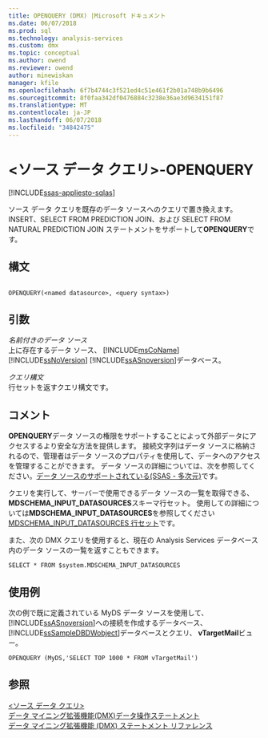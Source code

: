 ```yaml
---
title: OPENQUERY (DMX) |Microsoft ドキュメント
ms.date: 06/07/2018
ms.prod: sql
ms.technology: analysis-services
ms.custom: dmx
ms.topic: conceptual
ms.author: owend
ms.reviewer: owend
author: minewiskan
manager: kfile
ms.openlocfilehash: 6f7b4744c3f521ed4c51e461f2b01a748b9b6496
ms.sourcegitcommit: 8f0faa342df0476884c3238e36ae3d9634151f87
ms.translationtype: MT
ms.contentlocale: ja-JP
ms.lasthandoff: 06/07/2018
ms.locfileid: "34842475"
---
```

# <a name="ltsource-data-querygt---openquery"></a>&lt;ソース データ クエリ&gt;-OPENQUERY
[!INCLUDE[ssas-appliesto-sqlas](../includes/ssas-appliesto-sqlas.md)]

  ソース データ クエリを既存のデータ ソースへのクエリで置き換えます。 INSERT、SELECT FROM PREDICTION JOIN、および SELECT FROM NATURAL PREDICTION JOIN ステートメントをサポートして**OPENQUERY**です。  
  
## <a name="syntax"></a>構文  
  
```  
  
OPENQUERY(<named datasource>, <query syntax>)  
```  
  
## <a name="arguments"></a>引数  
 *名前付きのデータ ソース*  
 上に存在するデータ ソース、 [!INCLUDE[msCoName](../includes/msconame-md.md)] [!INCLUDE[ssNoVersion](../includes/ssnoversion-md.md)] [!INCLUDE[ssASnoversion](../includes/ssasnoversion-md.md)]データベース。  
  
 *クエリ構文*  
 行セットを返すクエリ構文です。  
  
## <a name="remarks"></a>コメント  
 **OPENQUERY**データ ソースの権限をサポートすることによって外部データにアクセスするより安全な方法を提供します。 接続文字列はデータ ソースに格納されるので、管理者はデータ ソースのプロパティを使用して、データへのアクセスを管理することができます。 データ ソースの詳細については、次を参照してください。[データ ソースのサポートされている&#40;SSAS - 多次元&#41;](../analysis-services/multidimensional-models/supported-data-sources-ssas-multidimensional.md)です。  
  
 クエリを実行して、サーバーで使用できるデータ ソースの一覧を取得できる、 **MDSCHEMA_INPUT_DATASOURCES**スキーマ行セット。 使用しての詳細については**MDSCHEMA_INPUT_DATASOURCES**を参照してください[MDSCHEMA_INPUT_DATASOURCES 行セット](../analysis-services/schema-rowsets/ole-db-olap/mdschema-input-datasources-rowset.md)です。  
  
 また、次の DMX クエリを使用すると、現在の Analysis Services データベース内のデータ ソースの一覧を返すこともできます。  
  
 `SELECT * FROM $system.MDSCHEMA_INPUT_DATASOURCES`  
  
## <a name="examples"></a>使用例  
 次の例で既に定義されている MyDS データ ソースを使用して、[!INCLUDE[ssASnoversion](../includes/ssasnoversion-md.md)]への接続を作成するデータベース、[!INCLUDE[ssSampleDBDWobject](../includes/sssampledbdwobject-md.md)]データベースとクエリ、 **vTargetMail**ビュー。  
  
```  
OPENQUERY (MyDS,'SELECT TOP 1000 * FROM vTargetMail')  
```  
  
## <a name="see-also"></a>参照  
 [&#60;ソース データ クエリ&#62;](../dmx/source-data-query.md)   
 [データ マイニング拡張機能&#40;DMX&#41;データ操作ステートメント](../dmx/dmx-statements-data-manipulation.md)   
 [データ マイニング拡張機能 &#40;DMX&#41; ステートメント リファレンス](../dmx/data-mining-extensions-dmx-statements.md)  
  
  
